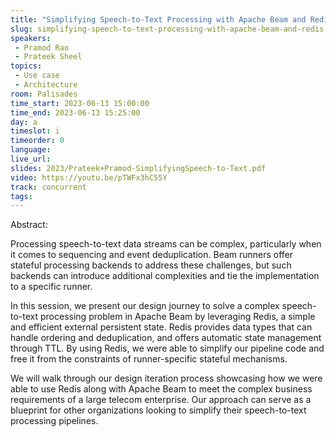 ```yaml
---
title: "Simplifying Speech-to-Text Processing with Apache Beam and Redis"
slug: simplifying-speech-to-text-processing-with-apache-beam-and-redis
speakers:
 - Pramod Rao
 - Prateek Sheel
topics:
 - Use case
 - Architecture
room: Palisades
time_start: 2023-06-13 15:00:00
time_end: 2023-06-13 15:25:00
day: a
timeslot: i
timeorder: 0
language: 
live_url: 
slides: 2023/Prateek+Pramod-SimplifyingSpeech-to-Text.pdf
video: https://youtu.be/pTWFx3hC55Y
track: concurrent
tags:
---
```


Abstract:
 
 
 
 Processing speech-to-text data streams can be complex, particularly when it comes to sequencing and event deduplication. Beam runners offer stateful processing backends to address these challenges, but such backends can introduce additional complexities and tie the implementation to a specific runner.
 
 
 
 In this session, we present our design journey to solve a complex speech-to-text processing problem in Apache Beam by leveraging Redis, a simple and efficient external persistent state. Redis provides data types that can handle ordering and deduplication, and offers automatic state management through TTL. By using Redis, we were able to simplify our pipeline code and free it from the constraints of runner-specific stateful mechanisms.
 
 
 
 We will walk through our design iteration process showcasing how we were able to use Redis along with Apache Beam to meet the complex business requirements of a large telecom enterprise. Our approach can serve as a blueprint for other organizations looking to simplify their speech-to-text processing pipelines.